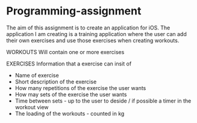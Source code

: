 # Programming-assignment

The aim of this assignment is to create an application for iOS.
The application I am creating is a training application where the user can add their own exercises and use those exercises when creating workouts.

WORKOUTS
Will contain one or more exercises


EXERCISES
Information that a exercise can insit of
* Name of exercise
* Short description of the exercise
* How many repetitions of the exercise the user wants
* How may sets of the exercise the user wants
* Time between sets - up to the user to deside / if possible a timer in the workout view
* The loading of the workouts - counted in kg
